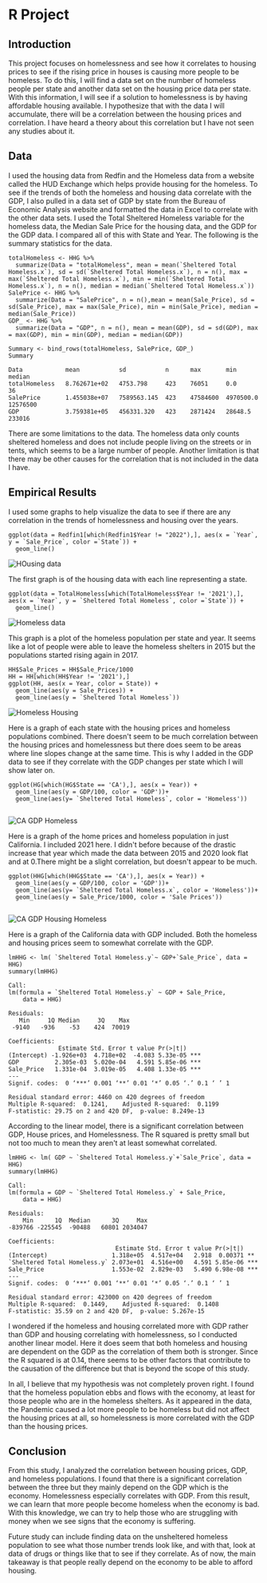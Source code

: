 
# R Project

## Introduction
This project focuses on homelessness and see how it correlates to housing prices to see if the rising price in houses is causing more people to be homeless. To do this, I will find a data set on the number of homeless people per state and another data set on the housing price data per state. With this information, I will see if a solution to homelessness is by having affordable housing available. I hypothesize that with the data I will accumulate, there will be a correlation between the housing prices and correlation. I have heard a theory about this correlation but I have not seen any studies about it.

## Data

I used the housing data from Redfin and the Homeless data from a website called the HUD Exchange which helps provide housing for the homeless. To see if the trends of both the homeless and housing data correlate with the GDP, I also pulled in a data set of GDP by state from the Bureau of Economic Analysis website and formatted the data in Excel to correlate with the other data sets. I used the Total Sheltered Homeless variable for the homeless data, the Median Sale Price for the housing data, and the GDP for the GDP data. I compared all of this with State and Year. The following is the summary statistics for the data.

```{r, echo=FALSE}
totalHomeless <- HHG %>% 
  summarize(Data = "totalHomeless", mean = mean(`Sheltered Total Homeless.x`), sd = sd(`Sheltered Total Homeless.x`), n = n(), max = max(`Sheltered Total Homeless.x`), min = min(`Sheltered Total Homeless.x`), n = n(), median = median(`Sheltered Total Homeless.x`))
SalePrice <- HHG %>% 
  summarize(Data = "SalePrice", n = n(),mean = mean(Sale_Price), sd = sd(Sale_Price), max = max(Sale_Price), min = min(Sale_Price), median = median(Sale_Price))
GDP_ <- HHG %>% 
  summarize(Data = "GDP", n = n(), mean = mean(GDP), sd = sd(GDP), max = max(GDP), min = min(GDP), median = median(GDP))

Summary <- bind_rows(totalHomeless, SalePrice, GDP_)
Summary

```
```
Data            mean           sd           n      max       min        median
totalHomeless   8.762671e+02   4753.798     423    76051     0.0        36
SalePrice       1.455038e+07   7589563.145  423    47584600  4970500.0  12576500
GDP             3.759381e+05   456331.320   423    2871424   28648.5    233016
```

  
There are some limitations to the data. The homeless data only counts sheltered homeless and does not include people living on the streets or in tents, which seems to be a large number of people. Another limitation is that there may be other causes for the correlation that is not included in the data I have.
## Empirical Results

I used some graphs to help visualize the data to see if there are any correlation in the trends of homelessness and housing over the years. 
```{r, echo=FALSE}
ggplot(data = Redfin1[which(Redfin1$Year != "2022"),], aes(x = `Year`, y = `Sale_Price`, color =`State`)) +
  geom_line()
```
![HOusing data](https://user-images.githubusercontent.com/105752132/172188729-d35c3e6f-dfb9-4639-bfea-981eee490cfd.png)

The first graph is of the housing data with each line representing a state. 


```{r, echo=FALSE}
ggplot(data = TotalHomeless[which(TotalHomeless$Year != '2021'),], aes(x = `Year`, y = `Sheltered Total Homeless`, color =`State`)) +
  geom_line()
```
![Homeless data](https://user-images.githubusercontent.com/105752132/172189487-1fbd1706-166a-42b5-95ff-fc6f2db03ea1.png)

This graph is a plot of the homeless population per state and year. It seems like a lot of people were able to leave the homeless shelters in 2015 but the populations started rising again in 2017. 
```{r, echo=FALSE}
HH$Sale_Prices = HH$Sale_Price/1000
HH = HH[which(HH$Year != '2021'),]
ggplot(HH, aes(x = Year, color = State)) +
  geom_line(aes(y = Sale_Prices)) + 
  geom_line(aes(y = `Sheltered Total Homeless`))
```
![Homeless Housing](https://user-images.githubusercontent.com/105752132/172190014-7062b590-96ee-4265-98ec-e6bab245d06c.png)

Here is a graph of each state with the housing prices and homeless populations combined. There doesn't seem to be much correlation between the housing prices and homelessness but there does seem to be areas where line slopes change at the same time. This is why I added in the GDP data to see if they correlate with the GDP changes per state which I will show later on. 

```{r, echo=FALSE}
ggplot(HG[which(HG$State == 'CA'),], aes(x = Year)) +
  geom_line(aes(y = GDP/100, color = 'GDP'))+
  geom_line(aes(y= `Sheltered Total Homeless`, color = 'Homeless'))
  
```
![CA GDP Homeless](https://user-images.githubusercontent.com/105752132/172190643-ce744642-6290-4154-90e3-f7f9e4175199.png)

Here is a graph of the home prices and homeless population in just California. I included 2021 here. I didn't before because of the drastic increase that year which made the data between 2015 and 2020 look flat and at 0.There might be a slight correlation, but doesn't appear to be much.


```{r, echo=FALSE}
ggplot(HHG[which(HHG$State == 'CA'),], aes(x = Year)) +
  geom_line(aes(y = GDP/100, color = 'GDP'))+
  geom_line(aes(y= `Sheltered Total Homeless.x`, color = 'Homeless'))+
  geom_line(aes(y = Sale_Price/1000, color = 'Sale Prices')) 
  
```
![CA GDP Housing Homeless](https://user-images.githubusercontent.com/105752132/172191420-6720d4a4-a101-4b39-b347-c48b3783f69a.png)

Here is a graph of the California data with GDP included. Both the homeless and housing prices seem to somewhat correlate with the GDP.

```{r, echo=FALSE}
lmHHG <- lm( `Sheltered Total Homeless.y`~ GDP+`Sale_Price`, data = HHG)
summary(lmHHG)
```
```
Call:
lm(formula = `Sheltered Total Homeless.y` ~ GDP + Sale_Price, 
    data = HHG)

Residuals:
   Min     1Q Median     3Q    Max 
 -9140   -936    -53    424  70019 

Coefficients:
              Estimate Std. Error t value Pr(>|t|)    
(Intercept) -1.926e+03  4.718e+02  -4.083 5.33e-05 ***
GDP          2.305e-03  5.020e-04   4.591 5.85e-06 ***
Sale_Price   1.331e-04  3.019e-05   4.408 1.33e-05 ***
---
Signif. codes:  0 ‘***’ 0.001 ‘**’ 0.01 ‘*’ 0.05 ‘.’ 0.1 ‘ ’ 1

Residual standard error: 4460 on 420 degrees of freedom
Multiple R-squared:  0.1241,	Adjusted R-squared:  0.1199 
F-statistic: 29.75 on 2 and 420 DF,  p-value: 8.249e-13
```
According to the linear model, there is a significant correlation between GDP, House prices, and Homelessness. The R squared is pretty small but not too much to mean they aren't at least somewhat correlated.

```{r, echo=FALSE}
lmHHG <- lm( GDP ~ `Sheltered Total Homeless.y`+`Sale_Price`, data = HHG)
summary(lmHHG)
```
```
Call:
lm(formula = GDP ~ `Sheltered Total Homeless.y` + Sale_Price, 
    data = HHG)

Residuals:
    Min      1Q  Median      3Q     Max 
-839766 -225545  -90488   60801 2034047 

Coefficients:
                              Estimate Std. Error t value Pr(>|t|)    
(Intercept)                  1.318e+05  4.517e+04   2.918  0.00371 ** 
`Sheltered Total Homeless.y` 2.073e+01  4.516e+00   4.591 5.85e-06 ***
Sale_Price                   1.553e-02  2.829e-03   5.490 6.98e-08 ***
---
Signif. codes:  0 ‘***’ 0.001 ‘**’ 0.01 ‘*’ 0.05 ‘.’ 0.1 ‘ ’ 1

Residual standard error: 423000 on 420 degrees of freedom
Multiple R-squared:  0.1449,	Adjusted R-squared:  0.1408 
F-statistic: 35.59 on 2 and 420 DF,  p-value: 5.267e-15
```
I wondered if the homeless and housing correlated more with GDP rather than GDP and housing correlating with homelessness, so I conducted another linear model. Here it does seem that both homeless and housing are dependent on the GDP as the correlation of them both is stronger. Since the R squared is at 0.14, there seems to be other factors that contribute to the causation of the difference but that is beyond the scope of this study. 

In all, I believe that my hypothesis was not completely proven right. I found that the homeless population ebbs and flows with the economy, at least for those people who are in the homeless shelters. As it appeared in the data, the Pandemic caused a lot more people to be homeless but did not affect the housing prices at all, so homelessness is more correlated with the GDP than the housing prices.

## Conclusion
  From this study, I analyzed the correlation between housing prices, GDP, and homeless populations. I found that there is a significant correlation between the three but they mainly depend on the GDP which is the economy. Homelessness especially correlates with GDP. From this result, we can learn that more people become homeless when the economy is bad. With this knowledge, we can try to help those who are struggling with money when we see signs that the economy is suffering. 
  
  Future study can include finding data on the unsheltered homeless population to see what those number trends look like, and with that, look at data of drugs or things like that to see if they correlate. As of now, the main takeaway is that people really depend on the economy to be able to afford housing.


